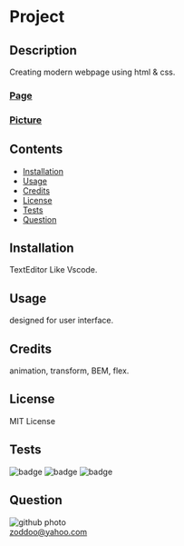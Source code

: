 
# Project

## Description

Creating modern webpage using html & css.

### [Page](https://muddoo.github.io/web_project_1/)

### [Picture](https://zoddoo.tinytake.com/tt/NDU4MjUxMV8xNDUyNDcxOQ)

## Contents

* [Installation](#installation)
* [Usage](#usage)
* [Credits](#credits)
* [License](#license)
* [Tests](#tests)
* [Question](#question)
                 
## Installation

TextEditor Like Vscode.
                
## Usage

designed for user interface.

## Credits
 
animation, transform, BEM, flex. 

## License

MIT License 
                
## Tests

![badge](https://img.shields.io/badge/License-MIT-yellowgreen)
![badge](https://img.shields.io/badge/dependencies-upto%20date-ff69b4)
![badge](https://img.shields.io/badge/Version-v1.0.0-blue)

                
## Question

![github photo](https://avatars2.githubusercontent.com/u/58055188?v=4)                  
zoddoo@yahoo.com
              